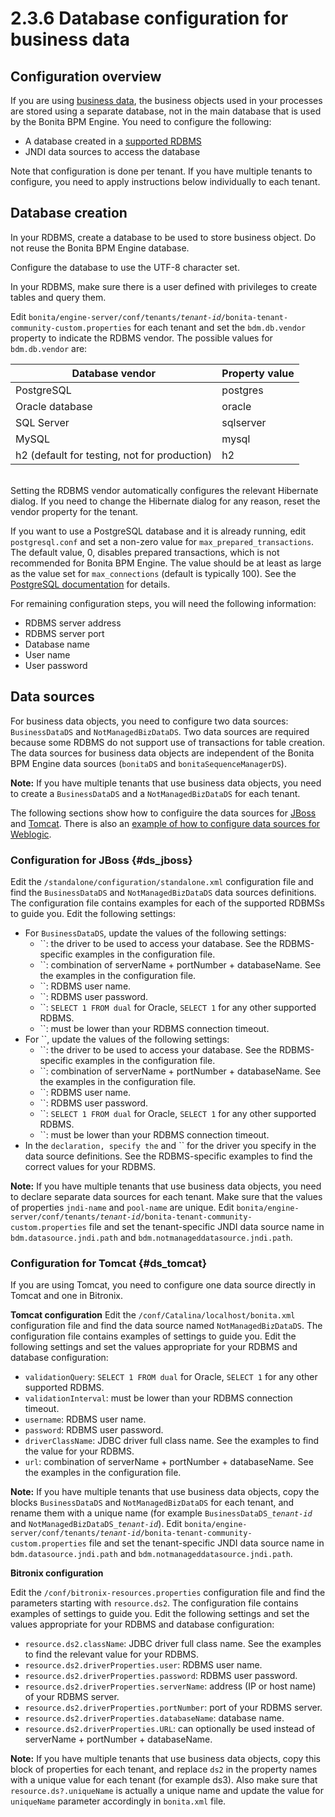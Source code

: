 
2.3.6 Database configuration for business data
==============================================

Configuration overview
----------------------

If you are using [business data](/business-data-model-856), the business objects used in your processes are stored using a separate database, not in the main database that is used by the Bonita BPM Engine.
You need to configure the following:

-   A database created in a [supported RDBMS](var_support_guide)
-   JNDI data sources to access the database

Note that configuration is done per tenant. If you have multiple tenants to configure, you need to apply instructions below individually to each tenant.

Database creation
-----------------

In your RDBMS, create a database to be used to store business object. Do not reuse the Bonita BPM Engine database.

Configure the database to use the UTF-8 character set.

In your RDBMS, make sure there is a user defined with privileges to create tables and query them.

Edit `bonita/engine-server/conf/tenants/`*`tenant-id`*`/bonita-tenant-community-custom.properties` for each tenant and set the `bdm.db.vendor` property to indicate the RDBMS vendor.
The possible values for `bdm.db.vendor` are:

| Database vendor                              | Property value |
|----------------------------------------------|----------------|
| PostgreSQL                                   | postgres       |
| Oracle database                              | oracle         |
| SQL Server                                   | sqlserver      |
| MySQL                                        | mysql          |
| h2 (default for testing, not for production) | h2             |

\
Setting the RDBMS vendor automatically configures the relevant Hibernate dialog.
If you need to change the Hibernate dialog for any reason, reset the vendor property for the tenant.

If you want to use a PostgreSQL database and it is already running, edit `postgresql.conf` and set a non-zero value for `max_prepared_transactions`.
The default value, 0, disables prepared transactions, which is not recommended for Bonita BPM Engine.
The value should be at least as large as the value set for `max_connections` (default is typically 100).
See the [PostgreSQL documentation](http://www.postgresql.org/docs/9.3/static/runtime-config-resource.html#GUC-MAX-PREPARED-TRANSACTIONS) for details.

For remaining configuration steps, you will need the following information:

-   RDBMS server address
-   RDBMS server port
-   Database name
-   User name
-   User password

Data sources
------------

For business data objects, you need to configure two data sources: `BusinessDataDS` and `NotManagedBizDataDS`. Two data sources are required because some RDBMS do not support use of transactions for table creation.
The data sources for business data objects are independent of the Bonita BPM Engine data sources (`bonitaDS` and `bonitaSequenceManagerDS`).

<div class="alert alert-info">

<span class="glyphicon glyphicon-info-sign"></span> **Note:**
If you have multiple tenants that use business data objects, you need to create a `BusinessDataDS` and a `NotManagedBizDataDS` for each tenant.

</div>

The following sections show how to configuire the data sources for [JBoss](#ds_jboss) and [Tomcat](ds_tomcat).
There is also an [example of how to configure data sources for Weblogic](/how-install-red-hat-oracle-jvm-weblogic-oracle-0#datasources).

### Configuration for JBoss {#ds_jboss}

Edit the `/standalone/configuration/standalone.xml` configuration file and find the `BusinessDataDS` and `NotManagedBizDataDS` data sources definitions.
The configuration file contains examples for each of the supported RDBMSs to guide you. Edit the following settings:

-   For `BusinessDataDS`, update the values of the following settings:
    -   ``: the driver to be used to access your database. See the RDBMS-specific examples in the configuration file.
    -   ``: combination of serverName + portNumber + databaseName. See the examples in the configuration file.
    -   ``: RDBMS user name.
    -   ``: RDBMS user password.
    -   ``: `SELECT 1 FROM dual` for Oracle, `SELECT 1` for any other supported RDBMS.
    -   ``: must be lower than your RDBMS connection timeout.
-   For ``, update the values of the following settings:
    -   ``: the driver to be used to access your database. See the RDBMS-specific examples in the configuration file.
    -   ``: combination of serverName + portNumber + databaseName. See the examples in the configuration file.
    -   ``: RDBMS user name.
    -   ``: RDBMS user password.
    -   ``: `SELECT 1 FROM dual` for Oracle, `SELECT 1` for any other supported RDBMS.
    -   ``: must be lower than your RDBMS connection timeout.
-   In the `` declaration, specify the `` and `` for the driver you specify in the data source definitions.
    See the RDBMS-specific examples to find the correct values for your RDBMS.

<div class="alert alert-info">

<span class="glyphicon glyphicon-info-sign"></span> **Note:** If you have multiple tenants that use business data objects, you need to declare separate data sources for each tenant. Make sure that the values of properties `jndi-name` and `pool-name` are unique.
Edit `bonita/engine-server/conf/tenants/`*`tenant-id`*`/bonita-tenant-community-custom.properties` file and set the tenant-specific JNDI data source name in `bdm.datasource.jndi.path` and `bdm.notmanageddatasource.jndi.path`.

</div>

### Configuration for Tomcat {#ds_tomcat}

If you are using Tomcat, you need to configure one data source directly in Tomcat and one in Bitronix.

**Tomcat configuration**
Edit the `/conf/Catalina/localhost/bonita.xml` configuration file and find the data source named `NotManagedBizDataDS`. The configuration file contains examples of settings to guide you. Edit the following settings and set the values appropriate for your RDBMS and database configuration:

-   `validationQuery`: `SELECT 1 FROM dual` for Oracle, `SELECT 1` for any other supported RDBMS.
-   `validationInterval`: must be lower than your RDBMS connection timeout.
-   `username`: RDBMS user name.
-   `password`: RDBMS user password.
-   `driverClassName`: JDBC driver full class name. See the examples to find the value for your RDBMS.
-   `url`: combination of serverName + portNumber + databaseName. See the examples in the configuration file.

<div class="alert alert-info">

<span class="glyphicon glyphicon-info-sign"></span> **Note:**
If you have multiple tenants that use business data objects, copy the blocks `BusinessDataDS` and `NotManagedBizDataDS` for each tenant, and rename them with a unique name (for example `BusinessDataDS_`*`tenant-id`* and `NotManagedBizDataDS_`*`tenant-id`*).
Edit `bonita/engine-server/conf/tenants/`*`tenant-id`*`/bonita-tenant-community-custom.properties` file and set the tenant-specific JNDI data source name in `bdm.datasource.jndi.path` and `bdm.notmanageddatasource.jndi.path`.

</div>

</div>

**Bitronix configuration**

Edit the `/conf/bitronix-resources.properties` configuration file and find the parameters starting with `resource.ds2`. The configuration file contains examples of settings to guide you. Edit the following settings and set the values appropriate for your RDBMS and database configuration:

-   `resource.ds2.className`: JDBC driver full class name. See the examples to find the relevant value for your RDBMS.
-   `resource.ds2.driverProperties.user`: RDBMS user name.
-   `resource.ds2.driverProperties.password`: RDBMS user password.
-   `resource.ds2.driverProperties.serverName`: address (IP or host name) of your RDBMS server.
-   `resource.ds2.driverProperties.portNumber`: port of your RDBMS server.
-   `resource.ds2.driverProperties.databaseName`: database name.
-   `resource.ds2.driverProperties.URL`: can optionally be used instead of serverName + portNumber + databaseName.

<div class="alert alert-info">

<span class="glyphicon glyphicon-info-sign"></span> **Note:**
If you have multiple tenants that use business data objects, copy this block of properties for each tenant, and replace `ds2` in the property names with a unique value for each tenant (for example ds3).
Also make sure that `resource.ds?.uniqueName` is actually a unique name and update the value for `uniqueName` parameter accordingly in `bonita.xml` file.

